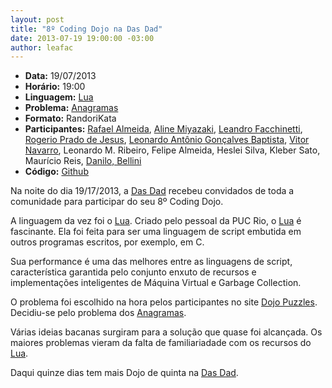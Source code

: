 ```yaml
---
layout: post
title: "8º Coding Dojo na Das Dad"
date: 2013-07-19 19:00:00 -03:00
author: leafac
---
```

+ **Data:** 19/07/2013
+ **Horário:** 19:00
+ **Linguagem:** [Lua][1]
+ **Problema:** [Anagramas][2]
+ **Formato:** RandoriKata
+ **Participantes:** [Rafael Almeida][3], [Aline Miyazaki][4],
  [Leandro Facchinetti][5], [Rogerio Prado de Jesus][6],
  [Leonardo Antônio Gonçalves Baptista][7], [Vitor Navarro][8],
  Leonardo M. Ribeiro, Felipe Almeida, Heslei Silva, Kleber Sato, Maurício
  Reis, [Danilo, Bellini][9]
+ **Código:** [Github][10]

Na noite do dia 19/17/2013, a [Das Dad][11] recebeu convidados de toda a
comunidade para participar do seu 8º Coding Dojo.

A linguagem da vez foi o [Lua][12]. Criado pelo pessoal da PUC Rio, o [Lua][13] é
fascinante. Ela foi feita para ser uma linguagem de script embutida em outros
programas escritos, por exemplo, em C.

Sua performance é uma das melhores entre as linguagens de script,
característica garantida pelo conjunto enxuto de recursos e implementações
inteligentes de Máquina Virtual e Garbage Collection.

O problema foi escolhido na hora pelos participantes no site
[Dojo Puzzles][14]. Decidiu-se pelo problema dos [Anagramas][2].

Várias ideias bacanas surgiram para a solução que quase foi alcançada. Os
maiores problemas vieram da falta de familiariadade com os recursos do
[Lua][1].

Daqui quinze dias tem mais Dojo de quinta na [Das Dad][11].


[1]: http://www.lua.org/
[2]: http://dojopuzzles.com/problemas/exibe/anagramas/
[3]: https://github.com/stupied4ever
[4]: https://github.com/linezcl
[5]: https://github.com/leafac
[6]: https://github.com/rogeriopradoj
[7]: https://github.com/leonardoobaptistaa
[8]: https://github.com/vnavarro
[9]: https://github.com/danilobellini
[10]: https://github.com/Dojo-SP/Dojos-Das-Dad
[11]: http://dasdad.com.br/
[12]: http://www.lua.org/
[13]: http://www.lua.org/
[14]: http://dojopuzzles.com/
[15]: http://olimpiada.ic.unicamp.br/
[16]: http://olimpiada.ic.unicamp.br/pratique/programacao/nivel2/2011f1p2_pesca
[17]: /wp-content/uploads/2013/06/das-dad-7.png
[18]: https://github.com/Dojo-SP/Dojos-Das-Dad
